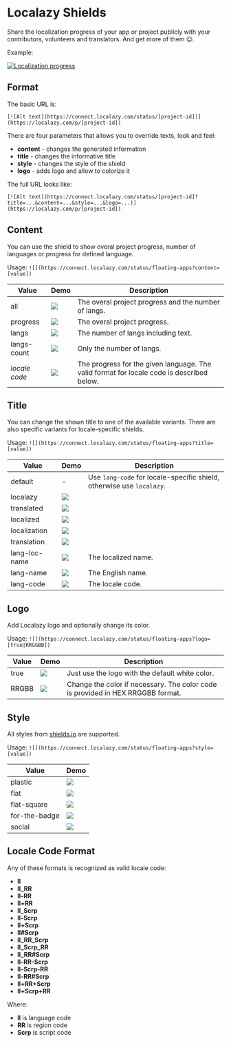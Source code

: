 # Localazy Shields

Share the localization progress of your app or project publicly with your contributors, volunteers and translators. And get more of them :wink:. 

Example: 

[![Localization progress](https://connect.localazy.com/status/floating-apps?logo=true&style=for-the-badge)](https://localazy.com/p/floating-apps)

## Format

The basic URL is:

`[![Alt text](https://connect.localazy.com/status/[project-id])](https://localazy.com/p/[project-id])`

There are four parameters that allows you to override texts, look and feel:

- **content** - changes the generated information
- **title** - changes the informative title
- **style** - changes the style of the shield
- **logo** - adds logo and allow to colorize it

The full URL looks like:

`[![Alt text](https://connect.localazy.com/status/[project-id]?title=...&content=...&style=...&logo=...)](https://localazy.com/p/[project-id])`




## Content

You can use the shield to show overal project progress, number of languages or progress for defined language.
 
Usage: `![](https://connect.localazy.com/status/floating-apps?content=[value])`
 
| Value | Demo | Description |
| --- | --- | --- |
| all | ![](https://connect.localazy.com/status/floating-apps?content=all) | The overal project progress and the number of langs. |
| progress | ![](https://connect.localazy.com/status/floating-apps?content=progress) | The overal project progress. |
| langs | ![](https://connect.localazy.com/status/floating-apps?content=langs) | The number of langs including text. |
| langs-count | ![](https://connect.localazy.com/status/floating-apps?content=langs-count) | Only the number of langs. |
| *locale code* | ![](https://connect.localazy.com/status/floating-apps?content=fr_CA) | The progress for the given language. The valid format for locale code is described below. |

## Title

You can change the shown title to one of the available variants. There are also specific variants for locale-specific shields.

Usage: `![](https://connect.localazy.com/status/floating-apps?title=[value])`

| Value |  Demo | Description |
| --- | --- | --- |
| default | - | Use `lang-code` for locale-specific shield, otherwise use `localazy`. |
| localazy | ![](https://connect.localazy.com/status/floating-apps?title=localazy) | |
| translated | ![](https://connect.localazy.com/status/floating-apps?title=translated) | |
| localized | ![](https://connect.localazy.com/status/floating-apps?title=localized) | |
| localization | ![](https://connect.localazy.com/status/floating-apps?title=localization) | |
| translation | ![](https://connect.localazy.com/status/floating-apps?title=translation) | |
| lang-loc-name | ![](https://connect.localazy.com/status/floating-apps?title=lang-loc-name&content=fr_CA) | The localized name. |
| lang-name | ![](https://connect.localazy.com/status/floating-apps?title=lang-name&content=fr_CA) | The English name. |
| lang-code | ![](https://connect.localazy.com/status/floating-apps?title=lang-code&content=fr_CA) | The locale code. |

## Logo

Add Localazy logo and optionally change its color.

Usage: `![](https://connect.localazy.com/status/floating-apps?logo=[true|RRGGBB])`

| Value |  Demo | Description |
| --- | --- | --- |
| true | ![](https://connect.localazy.com/status/floating-apps?logo=true) | Just use the logo with the default white color.  |
| RRGBB | ![](https://connect.localazy.com/status/floating-apps?logo=ff0000) | Change the color if necessary. The color code is provided in HEX RRGGBB format. |

## Style

All styles from [shields.io](https://shields.io) are supported. 

Usage: `![](https://connect.localazy.com/status/floating-apps?style=[value])`

| Value |  Demo | 
| --- | --- | 
| plastic | ![](https://connect.localazy.com/status/floating-apps?style=plastic) |
| flat | ![](https://connect.localazy.com/status/floating-apps?style=flat) |
| flat-square | ![](https://connect.localazy.com/status/floating-apps?style=flat-square) |
| for-the-badge | ![](https://connect.localazy.com/status/floating-apps?style=for-the-badge) |
| social | ![](https://connect.localazy.com/status/floating-apps?style=social) |

## Locale Code Format

Any of these formats is recognized as valid locale code:

* **ll**
* **ll_RR**
* **ll-RR**
* **ll+RR**
* **ll_Scrp**
* **ll-Scrp**
* **ll+Scrp**
* **ll#Scrp**
* **ll_RR_Scrp**
* **ll_Scrp_RR**
* **ll_RR#Scrp**
* **ll-RR-Scrp**
* **ll-Scrp-RR**
* **ll-RR#Scrp**
* **ll+RR+Scrp**
* **ll+Scrp+RR**
   
Where:
- **ll** is language code
- **RR** is region code
- **Scrp** is script code 
